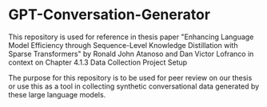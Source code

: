 # GPT-Conversation-Generator
This repository is used for reference in thesis paper "Enhancing Language Model Efficiency through Sequence-Level Knowledge Distillation with Sparse Transformers" by Ronald John Atanoso and Dan Victor Lofranco in context on Chapter 4.1.3 Data Collection Project Setup

The purpose for this repository is to be used for peer review on our thesis or use this as a tool in collecting synthetic conversational data generated by these large language models.
